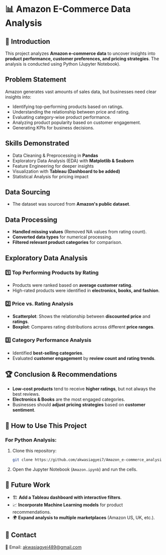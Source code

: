 # 📊 Amazon E-Commerce Data Analysis

## 📝 Introduction
This project analyzes **Amazon e-commerce data** to uncover insights into **product performance, customer preferences, and pricing strategies**. 
The analysis is conducted using Python (Jupyter Notebook).

## Problem Statement
Amazon generates vast amounts of sales data, but businesses need clear insights into:
- Identifying top-performing products based on ratings.
- Understanding the relationship between price and rating.
- Evaluating category-wise product performance.
- Analyzing product popularity based on customer engagement.
- Generating KPIs for business decisions.

## Skills Demonstrated
- Data Cleaning & Preprocessing in **Pandas**
- Exploratory Data Analysis (EDA) with **Matplotlib & Seaborn**
- Feature Engineering for deeper insights
- Visualization with **Tableau (Dashboard to be added)**
- Statistical Analysis for pricing impact

## Data Sourcing
- The dataset was sourced from **Amazon's public dataset**.

## Data Processing
- **Handled missing values** (Removed NA values from rating count).
- **Converted data types** for numerical processing.
- **Filtered relevant product categories** for comparison.

## Exploratory Data Analysis
### 1️⃣ Top Performing Products by Rating
- Products were ranked based on **average customer rating**.
- High-rated products were identified in **electronics, books, and fashion**.

### 2️⃣ Price vs. Rating Analysis
- **Scatterplot**: Shows the relationship between **discounted price** and **ratings**.
- **Boxplot**: Compares rating distributions across different **price ranges**.

### 3️⃣ **Category Performance Analysis**
- Identified **best-selling categories**.
- Evaluated **customer engagement** by **review count and rating trends**.

## 🏆 Conclusion & Recommendations
- **Low-cost products** tend to receive **higher ratings**, but not always the best reviews.
- **Electronics & Books** are the most engaged categories.
- Businesses should **adjust pricing strategies** based on **customer sentiment**.

## 🚀 How to Use This Project
### **For Python Analysis:**
1. Clone this repository: 
   ```bash
   git clone https://github.com/akwasiagyei7/Amazon_e-commerce_analysis
   ```
2. Open the Jupyter Notebook (`Amazon.ipynb`) and run the cells.

## 📌 Future Work
- 🏗 **Add a Tableau dashboard with interactive filters**.
- 📈 **Incorporate Machine Learning models** for product recommendations.
- 🌍 **Expand analysis to multiple marketplaces** (Amazon US, UK, etc.).

## 📩 Contact
📧 Email: akwasiagyei489@gmail.com

